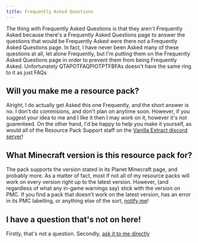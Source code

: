 ```yaml
---
title: Frequently Asked Questions
---
```


The thing with Frequently Asked Questions is that they aren´t Frequently Asked because there's a Frequently Asked Questions page to answer the questions that would be Frequently Asked were there not a Frequently Asked Questions page. In fact, I have never been Asked many of these questions at all, let alone Frequently, but I'm putting them on the Frequently Asked Questions page in order to prevent them from being Frequently Asked. Unfortunately QTAPOTFAQPIOTPTFBFAs doesn't have the same ring to it as just FAQs

## Will you make me a resource pack?

Alright, I do actually get Asked this one Frequently, and the short answer is no. I don't do commisions, and don't plan on anytime soon. However, if you suggest your idea to me and I like it then I may work on it, however it's not guarenteed. On the other hand, I'd be happy to help you make it yourself, as would all of the Resource Pack Support staff on the [Vanilla Extract discord server](https://discord.gg/av85z28)!

## What Minecraft version is this resource pack for?

The pack supports the version stated in its Planet Minecraft page, and probably more. As a matter of fact, most if not all of my resource packs will work on every version right up to the latest version. However, (and regardless of what any in-game warnings say) stick with the version on PMC. If you find a pack that doesn't work on the latest version, has an error in its PMC labelling, or anything else of the sort, [notify me](/contact)!

## I have a question that's not on here!

Firstly, that's not a question. Secondly, [ask it to me directly](/contact)
